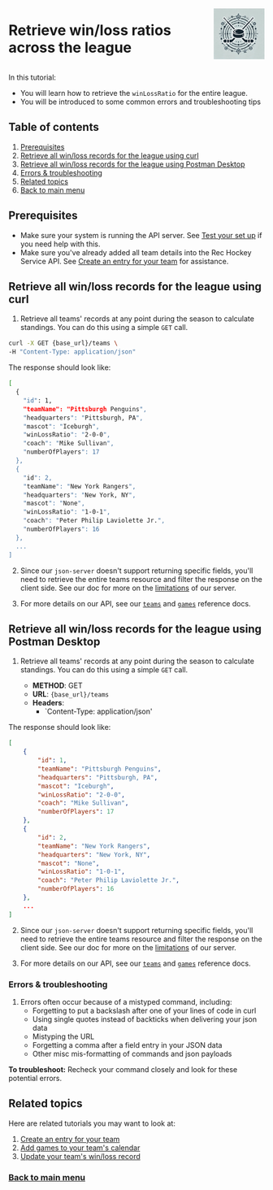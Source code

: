 <div style="display: flex; align-items: center; justify-content: space-between;">
  <h1>Retrieve win/loss ratios across the league</h1>
  <img src="rhs-logo_4x4.jpeg" alt="Rec Hockey League Logo" style="width: 100px; height: 100px; margin-left: 20px;">
</div>

In this tutorial:

- You will learn how to retrieve the `winLossRatio` for the entire league.
- You will be introduced to some common errors and troubleshooting tips

## Table of contents
1. [Prerequisites](#1)
2. [Retrieve all win/loss records for the league using curl](#2)
3. [Retrieve all win/loss records for the league using Postman Desktop](#3)
4. [Errors & troubleshooting](#4)
5. [Related topics](#5)
6. [Back to main menu](nav.md)

<a id="1"></a>
## Prerequisites

- Make sure your system is running the API server. See [Test your set up](test-system.md) if you need help with this.
- Make sure you've already added all team details into the Rec Hockey Service API. See [Create an entry for your team](tut-create-team.md) for assistance.

<a id="2"></a>
## Retrieve all win/loss records for the league using curl

1. Retrieve all teams' records at any point during the season to calculate standings. You can do this using a simple `GET` call.

```bash
curl -X GET {base_url}/teams \
-H "Content-Type: application/json"
```

The response should look like:

```bash
[
  {
    "id": 1,
    "teamName": "Pittsburgh Penguins",
    "headquarters": "Pittsburgh, PA",
    "mascot": "Iceburgh",
    "winLossRatio": "2-0-0",
    "coach": "Mike Sullivan",
    "numberOfPlayers": 17
  },
  {
    "id": 2,
    "teamName": "New York Rangers",
    "headquarters": "New York, NY",
    "mascot": "None",
    "winLossRatio": "1-0-1",
    "coach": "Peter Philip Laviolette Jr.",
    "numberOfPlayers": 16
  },
  ...
]

```

2. Since our `json-server` doesn't support returning specific fields, you'll need to retrieve the entire teams resource and filter the response on the client side. See our doc for more on the [limitations](xtra-limitations.md) of our server.

3. For more details on our API, see our [`teams`](res-teams.md) and [`games`](res-games.md) reference docs.

<a id="3"></a>
## Retrieve all win/loss records for the league using Postman Desktop

1. Retrieve all teams' records at any point during the season to calculate standings. You can do this using a simple `GET` call.

    * **METHOD**: GET
    * **URL**: `{base_url}/teams`
    * **Headers**:
        * `Content-Type: application/json'

The response should look like:

```json
[
    {
        "id": 1,
        "teamName": "Pittsburgh Penguins",
        "headquarters": "Pittsburgh, PA",
        "mascot": "Iceburgh",
        "winLossRatio": "2-0-0",
        "coach": "Mike Sullivan",
        "numberOfPlayers": 17
    },
    {
        "id": 2,
        "teamName": "New York Rangers",
        "headquarters": "New York, NY",
        "mascot": "None",
        "winLossRatio": "1-0-1",
        "coach": "Peter Philip Laviolette Jr.",
        "numberOfPlayers": 16
    },
    ...
]
```

2. Since our `json-server` doesn't support returning specific fields, you'll need to retrieve the entire teams resource and filter the response on the client side. See our doc for more on the [limitations](xtra-limitations.md) of our server.

3. For more details on our API, see our [`teams`](res-teams.md) and [`games`](res-games.md) reference docs.

<a id="4"></a>
### Errors & troubleshooting

1. Errors often occur because of a mistyped command, including:
    - Forgetting to put a backslash after one of your lines of code in curl
    - Using single quotes instead of backticks when delivering your json data
    - Mistyping the URL
    - Forgetting a comma after a field entry in your JSON data
    - Other misc mis-formatting of commands and json payloads

**To troubleshoot:** Recheck your command closely and look for these potential errors.


<a id="5"></a>
## Related topics

Here are related tutorials you may want to look at:

1. [Create an entry for your team](tut-create-team.md)
2. [Add games to your team's calendar](tut-add-games.md)
3. [Update your team's win/loss record](tut-update-winloss.md)

### [Back to main menu](nav.md)
